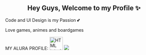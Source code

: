 <h2 align="center"> Hey Guys, Welcome to my Profile ✨ </h1>

Code and UI Design is my Passion 💕

Love games, animes and boardgames

MY ALURA PROFILE: 
<a href="default.asp"><img src="smiley.gif" alt="HTML tutorial" style="width:42px;height:42px;"></a>
<a href="https://cursos.alura.com.br/user/carolineknaip"><img src="https://user-images.githubusercontent.com/56215065/177843143-b3f819e5-9dc1-4c7e-baf7-b83b01c08161.png"></a>

